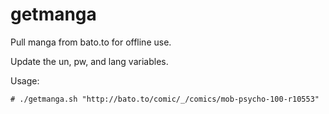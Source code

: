 # getmanga
Pull manga from bato.to for offline use.

Update the un, pw, and lang variables.

Usage:

`# ./getmanga.sh "http://bato.to/comic/_/comics/mob-psycho-100-r10553"`
